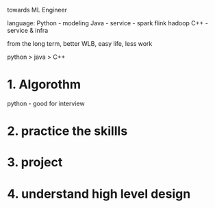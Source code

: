 towards ML Engineer

language:
Python - modeling
Java - service - spark flink hadoop
C++ - service & infra

from the long term, better WLB, easy life, less work

python > java > C++

# 1. Algorothm
python - good for interview


# 2. practice the skillls


# 3. project


# 4. understand high level design